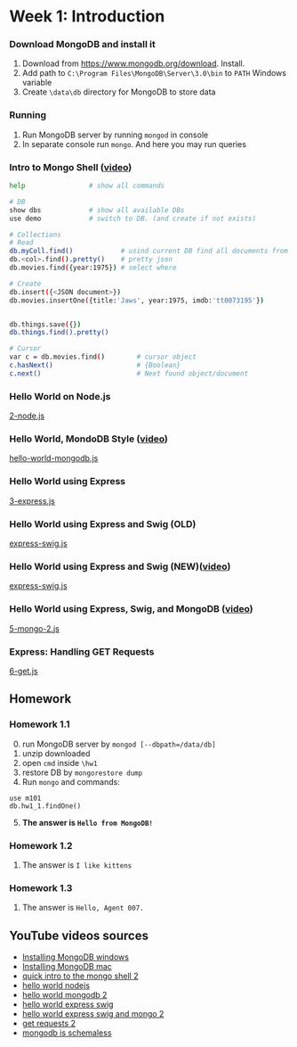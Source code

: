 # Week 1: Introduction
### Download MongoDB and install it
1. Download from https://www.mongodb.org/download. Install. 
2. Add path to `C:\Program Files\MongoDB\Server\3.0\bin` to `PATH` Windows variable
3. Create `\data\db` directory for MongoDB to store data

### Running
1. Run MongoDB server by running `mongod` in console 
2. In separate console run `mongo`. And here you may run queries

### Intro to Mongo Shell ([video](https://www.youtube.com/watch?v=8To9enkSUHI))
```bash
help                # show all commands

# DB
show dbs            # show all available DBs
use demo            # switch to DB. (and create if not exists)

# Collections
# Read
db.myColl.find()            # usind current DB find all documents from 'myColl' collection
db.<col>.find().pretty()    # pretty json 
db.movies.find({year:1975}) # select where

# Create
db.insert({<JSON document>})
db.movies.insertOne({title:'Jaws', year:1975, imdb:'tt0073195'})


db.things.save({})
db.things.find().pretty()

# Cursor
var c = db.movies.find()        # cursor object
c.hasNext()                     # {Boolean}
c.next()                        # Next found object/document
```

### Hello World on Node.js
[2-node.js](src/2-node.js)

### Hello World, MondoDB Style ([video](https://www.youtube.com/watch?v=u3FLcQmaj1E))
[hello-world-mongodb.js](src/hello-world-mongodb.js)

### Hello World using Express
[3-express.js](src/3-express.js)

### Hello World using Express and Swig (OLD)
[express-swig.js](src/express-swig.js)

### Hello World using Express and Swig (NEW)([video](https://www.youtube.com/watch?v=Xww8NV71npM))
[express-swig.js](src/express-template.js)

### Hello World using Express, Swig, and MongoDB ([video](https://www.youtube.com/watch?v=S5z336ijwUE))
[5-mongo-2.js](src/5-mongo.js)

### Express: Handling GET Requests
[6-get.js](src/6-get.js)

## Homework
### Homework 1.1
0. run MongoDB server by `mongod [--dbpath=/data/db]`
1. unzip downloaded
2. open `cmd` inside `\hw1`
3. restore DB by `mongorestore dump`
4. Run `mongo` and commands:
```shell
use m101 
db.hw1_1.findOne()
```
5. **The answer is `Hello from MongoDB!`**

### Homework 1.2
1. The answer is `I like kittens`

### Homework 1.3
1. The answer is `Hello, Agent 007.`


## YouTube videos sources
- [Installing MongoDB windows](https://www.youtube.com/watch?v=sBdaRlgb4N8)
- [Installing MongoDB mac](https://www.youtube.com/watch?v=_WJ8m5QHvwc)
- [quick intro to the mongo shell 2](https://www.youtube.com/watch?v=j2v865GGS2A)
- [hello world nodejs](https://www.youtube.com/watch?v=Fv5Q_02BKrM)
- [hello world mongodb 2](https://www.youtube.com/watch?v=SgQv3KWEGDc)
- [hello world express swig](https://www.youtube.com/watch?v=0aG8aBUP6nQ)
- [hello world express swig and mongo 2](https://www.youtube.com/watch?v=KJMHteZRyXQ)
- [get requests 2](https://www.youtube.com/watch?v=DZkLTikYqc4)
- [mongodb is schemaless](https://www.youtube.com/watch?v=uKB-Hoqs6zI)
